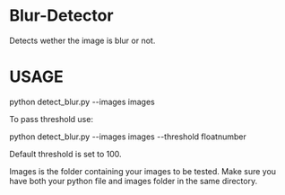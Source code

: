 # Blur-Detector
Detects wether the image is blur or not.


# USAGE

python detect_blur.py --images images

To pass threshold use:

python detect_blur.py --images images --threshold floatnumber

Default threshold is set to 100.



Images is the folder containing your images to be tested.
Make sure you have both your python file and images folder in the same directory.


